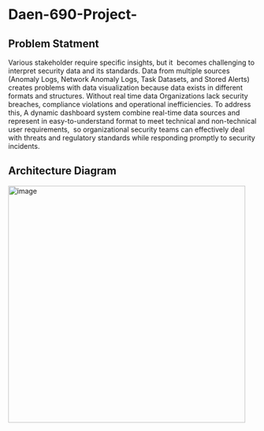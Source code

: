 # Daen-690-Project-
## Problem Statment
Various stakeholder require specific insights, but it  becomes challenging to interpret security data and its standards. Data from multiple sources (Anomaly Logs, Network Anomaly Logs, Task Datasets, and Stored Alerts) creates problems with data visualization because data exists in different formats and structures. Without real time data Organizations lack security breaches, compliance violations and operational inefficiencies. To address this, A dynamic dashboard system combine real-time data sources and represent in easy-to-understand format to meet technical and non-technical user requirements,  so organizational security teams can effectively deal with threats and regulatory standards while responding promptly to security incidents. 

## Architecture Diagram

<img width="481" alt="image" src="https://github.com/user-attachments/assets/d46f52f6-e476-4274-b81f-dd45b0d8c84a" />

